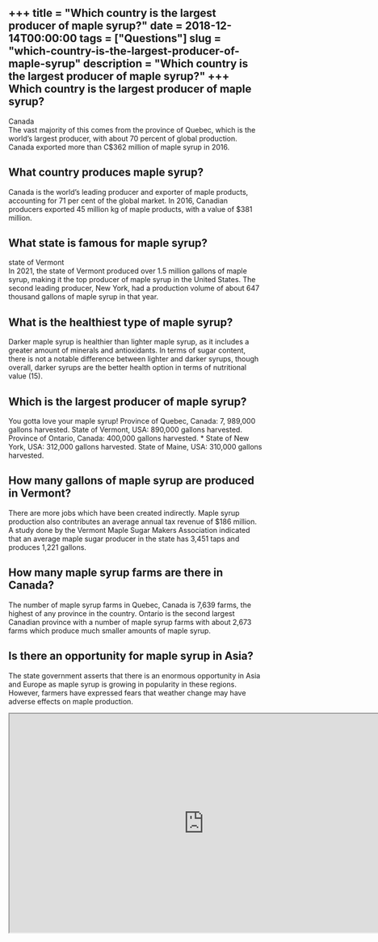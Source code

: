 +++
title = "Which country is the largest producer of maple syrup?"
date = 2018-12-14T00:00:00
tags = ["Questions"]
slug = "which-country-is-the-largest-producer-of-maple-syrup"
description = "Which country is the largest producer of maple syrup?"
+++
Which country is the largest producer of maple syrup?
-----------------------------------------------------

Canada  
The vast majority of this comes from the province of Quebec, which is the world’s largest producer, with about 70 percent of global production. Canada exported more than C$362 million of maple syrup in 2016.

What country produces maple syrup?
----------------------------------

Canada is the world’s leading producer and exporter of maple products, accounting for 71 per cent of the global market. In 2016, Canadian producers exported 45 million kg of maple products, with a value of $381 million.

What state is famous for maple syrup?
-------------------------------------

state of Vermont  
In 2021, the state of Vermont produced over 1.5 million gallons of maple syrup, making it the top producer of maple syrup in the United States. The second leading producer, New York, had a production volume of about 647 thousand gallons of maple syrup in that year.

What is the healthiest type of maple syrup?
-------------------------------------------

Darker maple syrup is healthier than lighter maple syrup, as it includes a greater amount of minerals and antioxidants. In terms of sugar content, there is not a notable difference between lighter and darker syrups, though overall, darker syrups are the better health option in terms of nutritional value (15).

Which is the largest producer of maple syrup?
---------------------------------------------

You gotta love your maple syrup! Province of Quebec, Canada: 7, 989,000 gallons harvested. State of Vermont, USA: 890,000 gallons harvested. Province of Ontario, Canada: 400,000 gallons harvested. \* State of New York, USA: 312,000 gallons harvested. State of Maine, USA: 310,000 gallons harvested.

How many gallons of maple syrup are produced in Vermont?
--------------------------------------------------------

There are more jobs which have been created indirectly. Maple syrup production also contributes an average annual tax revenue of $186 million. A study done by the Vermont Maple Sugar Makers Association indicated that an average maple sugar producer in the state has 3,451 taps and produces 1,221 gallons.

How many maple syrup farms are there in Canada?
-----------------------------------------------

The number of maple syrup farms in Quebec, Canada is 7,639 farms, the highest of any province in the country. Ontario is the second largest Canadian province with a number of maple syrup farms with about 2,673 farms which produce much smaller amounts of maple syrup.

Is there an opportunity for maple syrup in Asia?
------------------------------------------------

The state government asserts that there is an enormous opportunity in Asia and Europe as maple syrup is growing in popularity in these regions. However, farmers have expressed fears that weather change may have adverse effects on maple production.

<iframe allow="accelerometer; autoplay; clipboard-write; encrypted-media; gyroscope; picture-in-picture" allowfullscreen="" class="__youtube_prefs__  epyt-is-override  no-lazyload" data-no-lazy="1" data-origheight="433" data-origwidth="770" data-skipgform_ajax_framebjll="" height="433" id="_ytid_51701" loading="lazy" src="https://www.youtube.com/embed/Z07EhM8cC-g?enablejsapi=1&autoplay=0&cc_load_policy=0&cc_lang_pref=&iv_load_policy=1&loop=0&modestbranding=0&rel=1&fs=1&playsinline=0&autohide=2&theme=dark&color=red&controls=1&" title="YouTube player" width="770"></iframe>